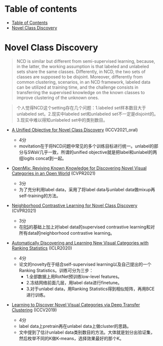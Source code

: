 # Table of contents

- [Table of Contents](#table-of-contents)
- [Novel Class Discovery](#novel-class-discovery)

# Novel Class Discovery

> NCD is similar but different from semi-supervised learning, because, in
the latter, the working assumption is that labeled and unlabeled sets share the same classes. Differently, in NCD, the two sets of classes are supposed to be disjoint. Moreover, differently from common clustering, scenarios, in an NCD framework, labeled data can be utilized at training time, and the challenge consists in transferring the supervised knowledge on the known classes to improve clustering of the unknown ones.

> 个人觉得NCD这个setting存在几个问题：1.labeled set样本数目大于unlabeled set。2.现实中labeled set和unlabeled set不一定是disjoint的。3.现实中难以得知unlabeled set中的类别数目。

- [A Unified Objective for Novel Class Discovery](https://arxiv.org/abs/2108.08536) (ICCV2021_oral)
    - 4分
    - movitation在于将NCD问题中常见的多个训练目标进行统一。unlabel的部分与SWaV几乎一致，所谓的unified objective就是把label和unlabel的两组logits concat到一起。

- [OpenMix: Reviving Known Knowledge for Discovering Novel Visual Categories in an Open World](https://arxiv.org/abs/2004.05551) (CVPR2021)
    - 3分
    - 为了充分利用label data，采用了将label data与unlabel data做mixup再self-training的方法。


- [Neighborhood Contrastive Learning for Novel Class Discovery](https://arxiv.org/abs/2106.10731) (CVPR2021)
    - 3分
    - 在[RS](https://arxiv.org/abs/2002.05714)的基础上加上对label data的supervised contrastive learning和对所有data的neighborhood contrastive learning。

- [Automatically Discovering and Learning New Visual Categories with Ranking Statistics](https://arxiv.org/abs/2002.05714) (ICLR2020)
    - 4分
    - 论文的novelty在于结合self-supervised learning以及自己提出的一个Ranking Statistics。训练可分为三步：
        - 1.全部数据上用RotNet预训练low-level features。
        - 2.冻结网络前面几层，用label data进行finetune。
        - 3.对于unlabel data，用Ranking Statistics得到相似矩阵，再用BCE进行训练。

- [Learning to Discover Novel Visual Categories via Deep Transfer Clustering](https://arxiv.org/abs/1908.09884) (ICCV2019)
    - 4分
    - label data上pretrain再在unlabel data上做cluster的思路。
    - 文中提到了估计unlabel data类别数目的方法。大体就是划分出验证集，然后枚举不同的K做K-means，选择效果最好的那个K。

